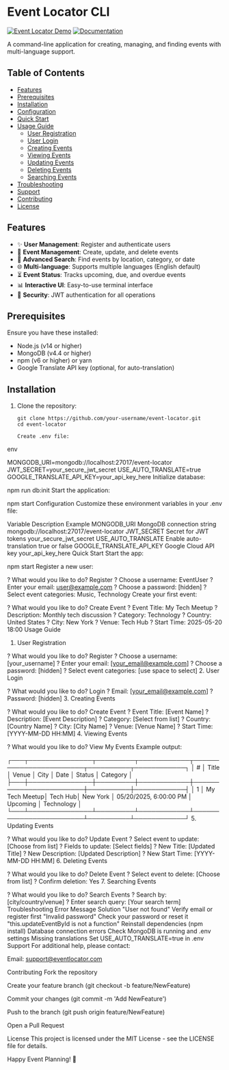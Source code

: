 # Event Locator CLI

[![Event Locator Demo](https://img.shields.io/badge/DEMO-Watch%20Video-blue?style=for-the-badge&logo=appveyor)](https://go.screenpal.com/watch/cTfe31ni91i)
[![Documentation](https://img.shields.io/badge/DOCS-Read%20Documentation-green?style=for-the-badge&logo=appveyor)](https://docs.google.com/document/d/1HSgtptW4jJejT6d0w088pp0r_d7X7rnv0eETFJMNpYI/edit?usp=sharing)

A command-line application for creating, managing, and finding events with multi-language support.

## Table of Contents
- [Features](#features)
- [Prerequisites](#prerequisites)
- [Installation](#installation)
- [Configuration](#configuration)
- [Quick Start](#quick-start)
- [Usage Guide](#usage-guide)
  - [User Registration](#1-user-registration)
  - [User Login](#2-user-login)
  - [Creating Events](#3-creating-events)
  - [Viewing Events](#4-viewing-events)
  - [Updating Events](#5-updating-events)
  - [Deleting Events](#6-deleting-events)
  - [Searching Events](#7-searching-events)
- [Troubleshooting](#troubleshooting)
- [Support](#support)
- [Contributing](#contributing)
- [License](#license)

## Features

- ✨ **User Management**: Register and authenticate users
- 📝 **Event Management**: Create, update, and delete events
- 🔎 **Advanced Search**: Find events by location, category, or date
- 🌐 **Multi-language**: Supports multiple languages (English default)
- ⏳ **Event Status**: Tracks upcoming, due, and overdue events
- 📊 **Interactive UI**: Easy-to-use terminal interface
- 🔐 **Security**: JWT authentication for all operations

## Prerequisites

Ensure you have these installed:

- Node.js (v14 or higher)
- MongoDB (v4.4 or higher)
- npm (v6 or higher) or yarn
- Google Translate API key (optional, for auto-translation)

## Installation

1. Clone the repository:
   ```
   git clone https://github.com/your-username/event-locator.git
   cd event-locator

   Create .env file:

env

MONGODB_URI=mongodb://localhost:27017/event-locator
JWT_SECRET=your_secure_jwt_secret
USE_AUTO_TRANSLATE=true
GOOGLE_TRANSLATE_API_KEY=your_api_key_here
Initialize database:



npm run db:init
Start the application:



npm start
Configuration
Customize these environment variables in your .env file:

Variable	Description	Example
MONGODB_URI	MongoDB connection string	mongodb://localhost:27017/event-locator
JWT_SECRET	Secret for JWT tokens	your_secure_jwt_secret
USE_AUTO_TRANSLATE	Enable auto-translation	true or false
GOOGLE_TRANSLATE_API_KEY	Google Cloud API key	your_api_key_here
Quick Start
Start the app:



npm start
Register a new user:


? What would you like to do? Register
? Choose a username: EventUser
? Enter your email: user@example.com
? Choose a password: [hidden]
? Select event categories: Music, Technology
Create your first event:


? What would you like to do? Create Event
? Event Title: My Tech Meetup
? Description: Monthly tech discussion
? Category: Technology
? Country: United States
? City: New York
? Venue: Tech Hub
? Start Time: 2025-05-20 18:00
Usage Guide
1. User Registration


? What would you like to do? Register
? Choose a username: [your_username]
? Enter your email: [your_email@example.com]
? Choose a password: [hidden]
? Select event categories: [use space to select]
2. User Login


? What would you like to do? Login
? Email: [your_email@example.com]
? Password: [hidden]
3. Creating Events


? What would you like to do? Create Event
? Event Title: [Event Name]
? Description: [Event Description]
? Category: [Select from list]
? Country: [Country Name]
? City: [City Name]
? Venue: [Venue Name]
? Start Time: [YYYY-MM-DD HH:MM]
4. Viewing Events


? What would you like to do? View My Events
Example output:


┌───┬───────────────┬─────────┬────────────┬────────────────────────┬──────────┬────────────┐
│ # │ Title         │ Venue   │ City       │ Date                   │ Status   │ Category   │
├───┼───────────────┼─────────┼────────────┼────────────────────────┼──────────┼────────────┤
│ 1 │ My Tech Meetup│ Tech Hub│ New York   │ 05/20/2025, 6:00:00 PM │ Upcoming │ Technology │
└───┴───────────────┴─────────┴────────────┴────────────────────────┴──────────┴────────────┘
5. Updating Events


? What would you like to do? Update Event
? Select event to update: [Choose from list]
? Fields to update: [Select fields]
? New Title: [Updated Title]
? New Description: [Updated Description]
? New Start Time: [YYYY-MM-DD HH:MM]
6. Deleting Events


? What would you like to do? Delete Event
? Select event to delete: [Choose from list]
? Confirm deletion: Yes
7. Searching Events


? What would you like to do? Search Events
? Search by: [city/country/venue]
? Enter search query: [Your search term]
Troubleshooting
Error Message	Solution
"User not found"	Verify email or register first
"Invalid password"	Check your password or reset it
"this.updateEventById is not a function"	Reinstall dependencies (npm install)
Database connection errors	Check MongoDB is running and .env settings
Missing translations	Set USE_AUTO_TRANSLATE=true in .env
Support
For additional help, please contact:

Email: support@eventlocator.com


Contributing
Fork the repository

Create your feature branch (git checkout -b feature/NewFeature)

Commit your changes (git commit -m 'Add NewFeature')

Push to the branch (git push origin feature/NewFeature)

Open a Pull Request

License
This project is licensed under the MIT License - see the LICENSE file for details.

Happy Event Planning! 🎉
